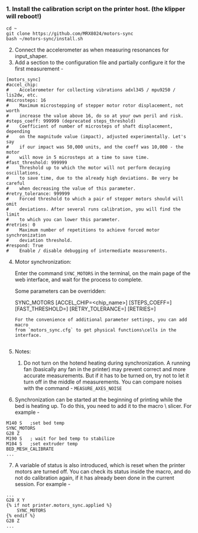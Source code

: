 ### 1. Install the calibration script on the printer host. (the klipper will reboot!)

```
cd ~
git clone https://github.com/MRX8024/motors-sync
bash ~/motors-sync/install.sh
```

2. Connect the accelerometer as when measuring resonances for input_shaper.
3. Add a section to the configuration file and partially configure it for
   the first measurement -
```
[motors_sync]
#accel_chip:
#    Accelerometer for collecting vibrations adxl345 / mpu9250 / lis2dw, etc.
#microsteps: 16
#    Maximum microstepping of stepper motor rotor displacement, not worth
#    increase the value above 16, do so at your own peril and risk.
#steps_coeff: 999999 (deprecated steps_threshold)
#    Coefficient of number of microsteps of shaft displacement, depending 
#    on the magnitude value (impact), adjusted experimentally. Let's say
#    if our impact was 50,000 units, and the coeff was 10,000 - the motor
#    will move in 5 microsteps at a time to save time.
#fast_threshold: 999999
#    Threshold up to which the motor will not perform decaying oscillations,
#    to save time, due to the already high deviations. Be very be careful
#    when decreasing the value of this parameter.
#retry_tolerance: 999999
#    Forced threshold to which a pair of stepper motors should will omit
#    deviations. After several runs calibration, you will find the limit 
#    to which you can lower this parameter.
#retries: 0
#    Maximum number of repetitions to achieve forced motor synchronization
#    deviation threshold.
#respond: True
#    Enable / disable debugging of intermediate measurements.
```

4. Motor synchronization:

   Enter the command `SYNC_MOTORS` in the terminal, on the main page of the
   web interface, and wait for the process to complete.
   
   Some parameters can be overridden:

   SYNC_MOTORS [ACCEL_CHIP=<chip_name>] [STEPS_COEFF=<value>]
   [FAST_THRESHOLD=<value>] [RETRY_TOLERANCE=<value>] [RETRIES=<value>]

   ```
   For the convenience of additional parameter settings, you can add macro
   from `motors_sync.cfg` to get physical functions\cells in the interface.


5. Notes:
   1. Do not turn on the hotend heating during synchronization.
      A running fan (basically any fan in the printer) may prevent correct
      and more accurate measurements. But if it has to be turned on, try
      not to let it turn off in the middle of measurements. You can compare
      noises with the command - `MEASURE_AXES_NOISE`


6. Synchronization can be started at the beginning of printing
   while the bed is heating up. To do this, you need to add it 
   to the macro \ slicer. For example -
```
M140 S   ;set bed temp
SYNC_MOTORS
G28 Z
M190 S   ; wait for bed temp to stabilize
M104 S   ;set extruder temp
BED_MESH_CALIBRATE
...
```
7. A variable of status is also introduced, which is reset when the printer
   motors are turned off. You can check its status inside the macro, and do
   not do calibration again, if it has already been done in the current
   session. For example -
```
...
G28 X Y
{% if not printer.motors_sync.applied %}
    SYNC_MOTORS
{% endif %}
G28 Z
...
```
